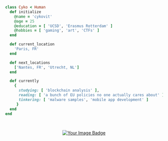  ```ruby
 class Cyko < Human
   def initialize
     @name = 'cykovit'
     @age = 25
     @education = [ 'UCSD', 'Erasmus Rotterdam' ]
     @hobbies = [ 'gaming', 'art', 'CTFs' ]
   end

   def current_location
     'Paris, FR'
   end

   def next_locations
     ['Nantes, FR', 'Utrecht, NL']
   end

   def currently
     {
       studying: [ 'blockchain analysis' ],
       reading: [ 'a bunch of EU policies no one actually cares about' ],
       tinkering: [ 'malware samples', 'mobile app development' ]
      }
   end
 end
 ```
<br>
<p align="center">
<a href="https://www.youtube.com/watch?v=9wswgMewckU" target="_blank">
    <img src="https://tryhackme-badges.s3.amazonaws.com/cykovit.png" alt="Your Image Badge" />
</a>
</p>
